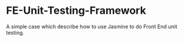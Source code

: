 # FE-Unit-Testing-Framework
A simple case which describe how to use Jasmine to do Front End unit testing.
